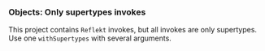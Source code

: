 ### Objects: Only supertypes invokes

This project contains `Reflekt` invokes, but all invokes are only supertypes. 
Use one `withSupertypes` with several arguments.
